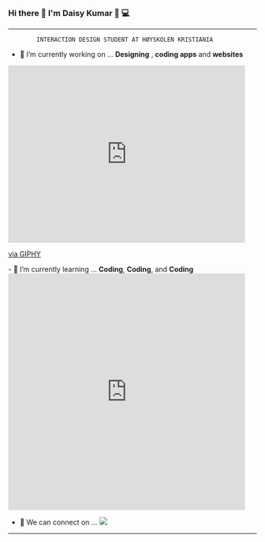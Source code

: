 ### Hi there 🙌 I'm Daisy Kumar 🙋 💻
__________
		    INTERACTION DESIGN STUDENT AT HØYSKOLEN KRISTIANIA
- 🔭 I’m currently working on ... <strong>Designing</strong> , <strong>coding apps</strong> and <strong>websites</strong>
<iframe src="https://giphy.com/embed/8VkgrPdxMh0oo" width="480" height="360" frameBorder="0" class="giphy-embed" allowFullScreen></iframe><p><a href="https://giphy.com/gifs/graphic-web-premium-8VkgrPdxMh0oo">via GIPHY</a></p>
- 🌱 I’m currently learning ...  <strong>Coding</strong>, <strong>Coding</strong>, and <strong>Coding</strong> <iframe src="https://giphy.com/embed/TjRcLDHDgLOWiI0L1V" width="480" height="480" frameBorder="0" class="giphy-embed" allowFullScreen></iframe>

- 💬 We can connect on ... [![](https://camo.githubusercontent.com/96683fb94f1925109397c012fc649ae7936a7b4b/68747470733a2f2f696d672e736869656c64732e696f2f62616467652f6c696e6b6564696e2d2532333030373742352e7376673f267374796c653d666f722d7468652d6261646765266c6f676f3d6c696e6b6564696e266c6f676f436f6c6f723d7768697465)](https://www.linkedin.com/in/daisy-kumar-bb246a15/)
___
